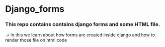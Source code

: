 # Django_forms
### This repo contains contains django forms and some HTML file.<br>
-> In this we learn about how forms are created inside django and how to render those file on html code
